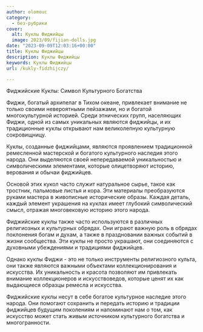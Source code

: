 ```yaml
---
author: olomouc
category:
  - без-рубрики
cover:
  alt: Куклы Фиджийцы
  image: 2023/09/fijian-dolls.jpg
date: "2023-09-09T12:03:16+00:00"
title: Куклы Фиджийцы
description: Куклы Фиджийцы
keywords: Куклы Фиджийцы
url: /kukly-fidzhijczy/

---
```

Фиджийские Куклы: Символ Культурного Богатства

Фиджи, богатый архипелаг в Тихом океане, привлекает внимание не только своими невероятными пейзажами, но и богатой многокультурной историей. Среди этнических групп, населяющих Фиджи, одной из самых уникальных являются фиджийцы, и их традиционные куклы открывают нам великолепную культурную сокровищницу.

Куклы, созданные фиджийцами, являются проявлением традиционной ремесленной мастерской и богатого культурного наследия этого народа. Они выделяются своей непередаваемой уникальностью и символическими элементами, которые олицетворяют историю, верования и обычаи фиджийцев.

Основой этих кукол часто служит натуральное сырье, такое как тростник, пальмовые листья и кора. Эти материалы преобразуются руками мастера в живописные исторические образы. Каждая деталь, каждый элемент украшения на куклах имеет глубокий символический смысл, отражая многовековую историю этого народа.

Фиджийские куклы также часто используются в различных религиозных и культурных обрядах. Они играют важную роль в обрядах поклонения богам и духам, а также в праздновании важных событий в жизни сообщества. Эти куклы не просто украшают, они соединяются с духовными убеждениями и традициями фиджийцев.

Однако куклы Фиджи \- это не только инструменты религиозного культа, они также являются важными объектами коллекционирования и искусства. Их уникальность и красота позволяют им привлекать внимание коллекционеров и искусствоведов, которые ценят их как выдающиеся образцы ремесла и искусства.

Фиджийские куклы несут в себе богатое культурное наследие этого народа. Они помогают сохранить и передать историю и традиции фиджийцев будущим поколениям и напоминают нам о том, как искусство может стать живым источником культурного богатства и многогранности.
